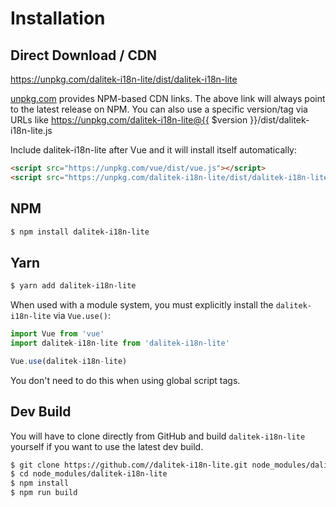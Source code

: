# Installation

## Direct Download / CDN

https://unpkg.com/dalitek-i18n-lite/dist/dalitek-i18n-lite 

[unpkg.com](https://unpkg.com) provides NPM-based CDN links. The above link will always point to the latest release on NPM. You can also use a specific version/tag via URLs like https://unpkg.com/dalitek-i18n-lite@{{ $version }}/dist/dalitek-i18n-lite.js
 
Include dalitek-i18n-lite after Vue and it will install itself automatically:

```html
<script src="https://unpkg.com/vue/dist/vue.js"></script>
<script src="https://unpkg.com/dalitek-i18n-lite/dist/dalitek-i18n-lite.js"></script>
```

## NPM

```sh
$ npm install dalitek-i18n-lite
```

## Yarn

```sh
$ yarn add dalitek-i18n-lite
```

When used with a module system, you must explicitly install the `dalitek-i18n-lite` via `Vue.use()`:

```javascript
import Vue from 'vue'
import dalitek-i18n-lite from 'dalitek-i18n-lite'

Vue.use(dalitek-i18n-lite)
```

You don't need to do this when using global script tags.

## Dev Build

You will have to clone directly from GitHub and build `dalitek-i18n-lite` yourself if
you want to use the latest dev build.

```sh
$ git clone https://github.com//dalitek-i18n-lite.git node_modules/dalitek-i18n-lite
$ cd node_modules/dalitek-i18n-lite
$ npm install
$ npm run build
```

